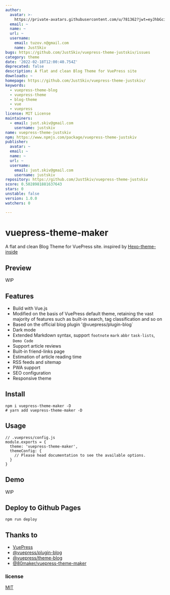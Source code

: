 ```yaml
---
author:
  avatar: >-
    https://private-avatars.githubusercontent.com/u/781362?jwt=eyJhbGciOiJIUzI1NiIsInR5cCI6IkpXVCJ9.eyJpc3MiOiJnaXRodWIuY29tIiwiYXVkIjoicmF3LmdpdGh1YnVzZXJjb250ZW50LmNvbSIsImtleSI6ImtleTEiLCJleHAiOjE3MzQ2NzM1MDAsIm5iZiI6MTczNDY3MjMwMCwicGF0aCI6Ii91Lzc4MTM2MiJ9.zMoBcI92_tuMI4-kWZUqCAci6BXsNWhVpY0uN4PUVbY&v=4
  email: ~
  name: ~
  url: ~
  username:
    email: tuzov.n@gmail.com
    name: JustSkiv
bugs: https://github.com/JustSkiv/vuepress-theme-justskiv/issues
category: theme
date: '2022-02-18T12:00:40.754Z'
deprecated: false
description: A flat and clean Blog Theme for VuePress site
downloads: ~
homepage: https://github.com/JustSkiv/vuepress-theme-justskiv/
keywords:
  - vuepress-theme-blog
  - vuepress-theme
  - blog-theme
  - vue
  - vuepress
license: MIT License
maintainers:
  - email: just.skiv@gmail.com
    username: justskiv
name: vuepress-theme-justskiv
npm: https://www.npmjs.com/package/vuepress-theme-justskiv
publisher:
  avatar: ~
  email: ~
  name: ~
  url: ~
  username:
    email: just.skiv@gmail.com
    username: justskiv
repository: https://github.com/JustSkiv/vuepress-theme-justskiv
score: 0.5028981881637643
stars: 0
unstable: false
version: 1.0.0
watchers: 0

---
```


# vuepress-theme-maker

A flat and clean Blog Theme for VuePress site. inspired by [Hexo-theme-inside](https://github.com/ikeq/hexo-theme-inside)

## Preview

WIP

## Features

- Build with Vue.js
- Modified on the basis of VuePress default theme, retaining the vast majority of features such as built-in search, tag classification and so on
- Based on the official blog plugin '@vuepress/plugin-blog`
- Dark mode
- Extended Markdown syntax, support `footnote` `mark` `abbr` `task-lists`, `Demo Code`
- Support article reviews
- Built-in friend-links page
- Estimation of article reading time
- RSS feeds and sitemap
- PWA support
- SEO configuration
- Responsive theme

## Install

```
npm i vuepress-theme-maker -D
# yarn add vuepress-theme-maker -D
```

## Usage

```
// .vuepress/config.js
module.exports = {
  theme: 'vuepress-theme-maker',
  themeConfig: {
    // Please head documentation to see the available options.
  }
}
```

## Demo

WIP

## Deploy to Github Pages

```
npm run deploy
```
## Thanks to

- [VuePress](https://vuepress.vuejs.org/)
- [@vuepress/plugin-blog](https://github.com/vuepress/vuepress-plugin-blog)
- [@vuepress/theme-blog](https://github.com/vuepress/vuepress-theme-blog)
- [@80maker/vuepress-theme-maker](https://github.com/80maker/vuepress-theme-maker)

### license
[MIT](https://github.com/recoluan/vuepress-theme-reco/blob/master/LICENSE)

